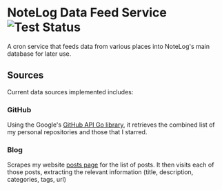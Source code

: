 # NoteLog Data Feed Service ![Test Status](https://github.com/NoteLog/notelog-data/workflows/Test/badge.svg)

A cron service that feeds data from various places into NoteLog's main database for later use.

## Sources

Current data sources implemented includes:

### GitHub

Using the Google's [GitHub API Go library](https://github.com/google/go-github), it retrieves the combined list of my personal repositories and those that I starred.

### Blog

Scrapes my website [posts page](https://tansawit.me/posts) for the list of posts. It then visits each of those posts, extracting the relevant information (title, description, categories, tags, url)
